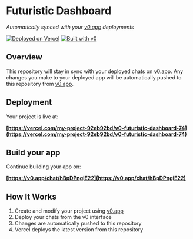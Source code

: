 # Futuristic Dashboard

*Automatically synced with your [v0.app](https://v0.app) deployments*

[![Deployed on Vercel](https://img.shields.io/badge/Deployed%20on-Vercel-black?style=for-the-badge&logo=vercel)](https://vercel.com/my-project-92eb92bd/v0-futuristic-dashboard-74)
[![Built with v0](https://img.shields.io/badge/Built%20with-v0.app-black?style=for-the-badge)](https://v0.app/chat/hBpDPngiE22)

## Overview

This repository will stay in sync with your deployed chats on [v0.app](https://v0.app).
Any changes you make to your deployed app will be automatically pushed to this repository from [v0.app](https://v0.app).

## Deployment

Your project is live at:

**[https://vercel.com/my-project-92eb92bd/v0-futuristic-dashboard-74](https://vercel.com/my-project-92eb92bd/v0-futuristic-dashboard-74)**

## Build your app

Continue building your app on:

**[https://v0.app/chat/hBpDPngiE22](https://v0.app/chat/hBpDPngiE22)**

## How It Works

1. Create and modify your project using [v0.app](https://v0.app)
2. Deploy your chats from the v0 interface
3. Changes are automatically pushed to this repository
4. Vercel deploys the latest version from this repository
